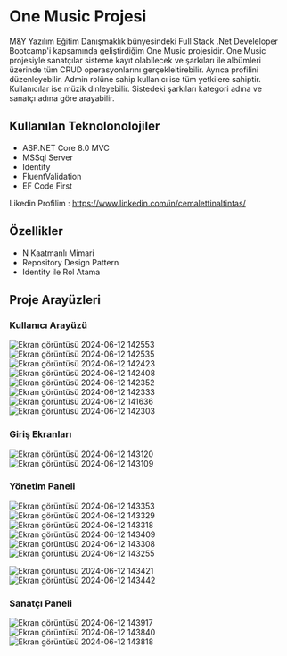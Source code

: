 # One Music Projesi

M&Y Yazılım Eğitim Danışmaklık bünyesindeki Full Stack .Net Develeloper Bootcamp'i kapsamında geliştirdiğim One Music projesidir. One Music projesiyle sanatçılar sisteme kayıt olabilecek ve şarkıları ile albümleri üzerinde tüm CRUD operasyonlarını gerçekleitirebilir. Ayrıca profilini düzenleyebilir. Admin rolüne sahip kullanıcı ise tüm yetkilere sahiptir. Kullanıcılar ise müzik dinleyebilir. Sistedeki şarkıları kategori adına ve sanatçı adına göre arayabilir.

## Kullanılan Teknolonolojiler
- ASP.NET Core 8.0 MVC
- MSSql Server
- Identity
- FluentValidation
- EF Code First

Likedin Profilim : https://www.linkedin.com/in/cemalettinaltintas/

## Özellikler
- N Kaatmanlı Mimari
- Repository Design Pattern
- Identity ile Rol Atama

## Proje Arayüzleri

### Kullanıcı Arayüzü
![Ekran görüntüsü 2024-06-12 142553](https://github.com/cemalettinaltintas/MyAcademyOneMusic/assets/93022253/e6124334-d85c-429a-b22a-cf7696e38b48)
![Ekran görüntüsü 2024-06-12 142535](https://github.com/cemalettinaltintas/MyAcademyOneMusic/assets/93022253/0b5a3b62-633c-4d9a-8ceb-670c412b003a)
![Ekran görüntüsü 2024-06-12 142423](https://github.com/cemalettinaltintas/MyAcademyOneMusic/assets/93022253/dc88bb58-cc2a-4658-82e0-855d6ed9a3b8)
![Ekran görüntüsü 2024-06-12 142408](https://github.com/cemalettinaltintas/MyAcademyOneMusic/assets/93022253/735f90d4-dfa0-4a80-ada5-04f464b01d1a)
![Ekran görüntüsü 2024-06-12 142352](https://github.com/cemalettinaltintas/MyAcademyOneMusic/assets/93022253/97f04568-64bc-425b-bf2d-11f54ec5b1ba)
![Ekran görüntüsü 2024-06-12 142333](https://github.com/cemalettinaltintas/MyAcademyOneMusic/assets/93022253/a37c1703-2159-4228-8919-75b6bce9ec2e)
![Ekran görüntüsü 2024-06-12 141636](https://github.com/cemalettinaltintas/MyAcademyOneMusic/assets/93022253/bea91a87-c638-44d6-b1d9-e696d18e5166)
![Ekran görüntüsü 2024-06-12 142303](https://github.com/cemalettinaltintas/MyAcademyOneMusic/assets/93022253/ae4dcddf-1969-404e-8c2b-9bdd8588f64a)

### Giriş Ekranları
![Ekran görüntüsü 2024-06-12 143120](https://github.com/cemalettinaltintas/MyAcademyOneMusic/assets/93022253/0423cb49-1449-41cf-acfe-b5c3198b006b)
![Ekran görüntüsü 2024-06-12 143109](https://github.com/cemalettinaltintas/MyAcademyOneMusic/assets/93022253/98b0da60-a2e8-45ff-b043-76e571f37c3a)

### Yönetim Paneli

![Ekran görüntüsü 2024-06-12 143353](https://github.com/cemalettinaltintas/MyAcademyOneMusic/assets/93022253/1dd60d9f-a900-43ae-963f-e878fd063f92)
![Ekran görüntüsü 2024-06-12 143329](https://github.com/cemalettinaltintas/MyAcademyOneMusic/assets/93022253/fa891911-9d9d-40c0-8d7e-4d6e260708db)
![Ekran görüntüsü 2024-06-12 143318](https://github.com/cemalettinaltintas/MyAcademyOneMusic/assets/93022253/9bd8d77c-73e2-45ff-9e6f-6af1722a9538)
![Ekran görüntüsü 2024-06-12 143409](https://github.com/cemalettinaltintas/MyAcademyOneMusic/assets/93022253/ea35f01a-2e2e-4621-a049-4978cfba9e4b)
![Ekran görüntüsü 2024-06-12 143308](https://github.com/cemalettinaltintas/MyAcademyOneMusic/assets/93022253/b662cb35-050c-49b8-8b6e-90834e74717c)
![Ekran görüntüsü 2024-06-12 143255](https://github.com/cemalettinaltintas/MyAcademyOneMusic/assets/93022253/37aa0d22-83ac-427d-a5e1-7e7cadbd187c)

![Ekran görüntüsü 2024-06-12 143421](https://github.com/cemalettinaltintas/MyAcademyOneMusic/assets/93022253/ff7b9c80-ec94-4c33-8126-f75c8996c3c5)
![Ekran görüntüsü 2024-06-12 143442](https://github.com/cemalettinaltintas/MyAcademyOneMusic/assets/93022253/0719e4a1-dca8-4985-a4dc-fa51a4bc96f0)

### Sanatçı Paneli

![Ekran görüntüsü 2024-06-12 143917](https://github.com/cemalettinaltintas/MyAcademyOneMusic/assets/93022253/b171e41f-0eb3-4322-8262-63a99128ca96)
![Ekran görüntüsü 2024-06-12 143840](https://github.com/cemalettinaltintas/MyAcademyOneMusic/assets/93022253/7afe6112-dd10-42ec-b209-7616117700fc)
![Ekran görüntüsü 2024-06-12 143818](https://github.com/cemalettinaltintas/MyAcademyOneMusic/assets/93022253/63b91cd4-4f76-461a-a7b6-7c5cc032e067)
